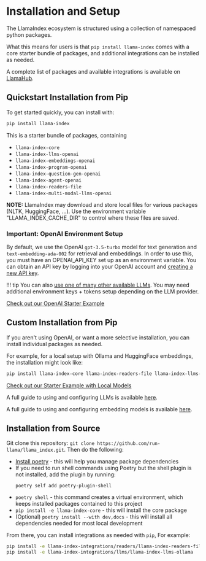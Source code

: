 # Installation and Setup

The LlamaIndex ecosystem is structured using a collection of namespaced python packages.

What this means for users is that `pip install llama-index` comes with a core starter bundle of packages, and additional integrations can be installed as needed.

A complete list of packages and available integrations is available on [LlamaHub](https://llamahub.ai/).

## Quickstart Installation from Pip

To get started quickly, you can install with:

```bash
pip install llama-index
```

This is a starter bundle of packages, containing

- `llama-index-core`
- `llama-index-llms-openai`
- `llama-index-embeddings-openai`
- `llama-index-program-openai`
- `llama-index-question-gen-openai`
- `llama-index-agent-openai`
- `llama-index-readers-file`
- `llama-index-multi-modal-llms-openai`

**NOTE:** LlamaIndex may download and store local files for various packages (NLTK, HuggingFace, ...). Use the environment variable "LLAMA_INDEX_CACHE_DIR" to control where these files are saved.

### Important: OpenAI Environment Setup

By default, we use the OpenAI `gpt-3.5-turbo` model for text generation and `text-embedding-ada-002` for retrieval and embeddings. In order to use this, you must have an OPENAI_API_KEY set up as an environment variable.
You can obtain an API key by logging into your OpenAI account and [creating a new API key](https://platform.openai.com/account/api-keys).

!!! tip
    You can also [use one of many other available LLMs](../module_guides/models/llms/usage_custom.md). You may need additional environment keys + tokens setup depending on the LLM provider.

[Check out our OpenAI Starter Example](starter_example.md)

## Custom Installation from Pip

If you aren't using OpenAI, or want a more selective installation, you can install individual packages as needed.

For example, for a local setup with Ollama and HuggingFace embeddings, the installation might look like:

```bash
pip install llama-index-core llama-index-readers-file llama-index-llms-ollama llama-index-embeddings-huggingface
```

[Check out our Starter Example with Local Models](starter_example_local.md)

A full guide to using and configuring LLMs is available [here](../module_guides/models/llms.md).

A full guide to using and configuring embedding models is available [here](../module_guides/models/embeddings.md).

## Installation from Source

Git clone this repository: `git clone https://github.com/run-llama/llama_index.git`. Then do the following:

- [Install poetry](https://python-poetry.org/docs/#installation) - this will help you manage package dependencies
- If you need to run shell commands using Poetry but the shell plugin is not installed, add the plugin by running:
  ```
  poetry self add poetry-plugin-shell
  ```
- `poetry shell` - this command creates a virtual environment, which keeps installed packages contained to this project
- `pip install -e llama-index-core` - this will install the core package
- (Optional) `poetry install --with dev,docs` - this will install all dependencies needed for most local development

From there, you can install integrations as needed with `pip`, For example:

```bash
pip install -e llama-index-integrations/readers/llama-index-readers-file
pip install -e llama-index-integrations/llms/llama-index-llms-ollama
```
